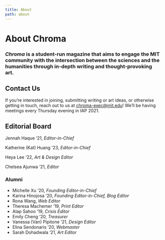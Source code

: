 ```yaml
---
title: About
path: about
---
```


# About Chroma

### *Chroma* is a student-run magazine that aims to engage the MIT community with the intersection between the sciences and the humanities through in-depth writing and thought-provoking art.

## Contact Us

If you’re interested in joining, submitting writing or art ideas, or otherwise getting in touch, reach out to us at [chroma-exec@mit.edu](mailto:chroma-exec@mit.edu)! We’ll be having meetings every Thursday evening in IAP 2021.

## Editorial Board

Jennah Haque ‘21, _Editor-in-Chief_

Katherine (Kat) Huang ‘23, _Editor-in-Chief_

Heya Lee ‘22, _Art & Design Editor_

Chelsea Ajunwa ‘21, _Editor_

### Alumni

- Michelle Xu ‘20, _Founding Editor-in-Chief_
- Karina Hinojosa ‘20, _Founding Editor-in-Chief, Blog Editor_
- Rona Wang, _Web Editor_
- Theresa Machemer ‘19, _Print Editor_
- Alap Sahoo ‘19, _Crisis Editor_
- Emily Cheng ‘20, _Treasurer_
- Vanessa (Van) Pipitone ‘21, _Design Editor_
- Elina Sendonaris ‘20, _Webmaster_
- Sarah Dohadwala ‘21, _Art Editor_